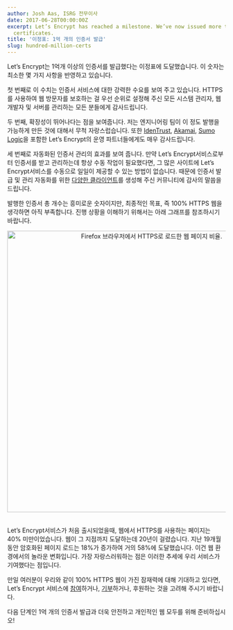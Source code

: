 ```yaml
---
author: Josh Aas, ISRG 전무이사
date: 2017-06-28T00:00:00Z
excerpt: Let’s Encrypt has reached a milestone. We’ve now issued more than 100,000,000
  certificates.
title: '이정표: 1억 개의 인증서 발급'
slug: hundred-million-certs
---
```


Let’s Encrypt는 1억개 이상의 인증서를 발급했다는 이정표에 도달했습니다. 이 숫자는 최소한 몇 가지 사항을 반영하고 있습니다.

첫 번째로 이 수치는 인증서 서비스에 대한 강력한 수요를 보여 주고 있습니다. HTTPS를 사용하여 웹 방문자를 보호하는 걸 우선 순위로 설정해 주신 모든 시스템 관리자, 웹 개발자 및 서버를 관리하는 모든 분들에게 감사드립니다.

두 번째, 확장성이 뛰어나다는 점을 보여줍니다. 저는 엔지니어링 팀이 이 정도 발행을 가능하게 만든 것에 대해서 무척 자랑스럽습니다. 또한 [IdenTrust](https://www.identrust.com/), [Akamai](https://www.akamai.com/), [Sumo Logic](https://www.sumologic.com/)을 포함한 Let’s Encrypt의 운영 파트너들에게도 매우 감사드립니다.

세 번째로 자동화된 인증서 관리의 효과를 보여 줍니다. 만약 Let’s Encrypt서비스로부터 인증서를 받고 관리하는데 항상 수동 작업이 필요했다면, 그 많은 사이트에 Let’s Encrypt서비스를 수동으로 일일이 제공할 수 있는 방법이 없습니다. 때문에 인증서 발급 및 관리 자동화를 위한 [다양한 클라이언트](https://letsencrypt.org/docs/client-options/)를 생성해 주신 커뮤니티에 감사의 말씀을 드립니다. 

발행한 인증서 총 개수는 흥미로운 숫자이지만, 최종적인 목표, 즉 100% HTTPS 웹을 생각하면 아직 부족합니다. 진행 상황을 이해하기 위해서는 아래 그래프를 참조하시기 바랍니다.

<center><p><img src="/images/2017.06.28-https-percentage.png" alt="Firefox 브라우저에서 HTTPS로 로드한 웹 페이지 비율." style="width: 650px; margin-bottom: 17px;"/></p></center>

Let’s Encrypt서비스가 처음 출시되었을때, 웹에서 HTTPS를 사용하는 페이지는 40% 미만이었습니다. 웹이 그 지점까지 도달하는데 20년이 걸렸습니다. 지난 19개월 동안 암호화된 페이지 로드는 18%가 증가하여 거의 58%에 도달했습니다. 이건 웹 환경에서의 놀라운 변화입니다. 가장 자랑스러워하는 점은 이러한 추세에 우리 서비스가 기여했다는 점입니다.

만일 여러분이 우리와 같이 100% HTTPS 웹이 가진 잠재력에 대해 기대하고 있다면, Let’s Encrypt 서비스에 [참여](https://letsencrypt.org/getinvolved/)하거나, [기부](https://letsencrypt.org/become-a-sponsor/)하거나, 후원하는 것을 고려해 주시기 바랍니다.

다음 단계인 1억 개의 인증서 발급과 더욱 안전하고 개인적인 웹 모두를 위해 준비하십시오!
